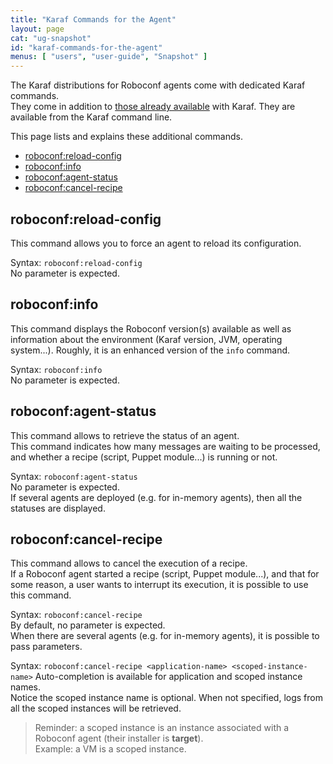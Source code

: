 ```yaml
---
title: "Karaf Commands for the Agent"
layout: page
cat: "ug-snapshot"
id: "karaf-commands-for-the-agent"
menus: [ "users", "user-guide", "Snapshot" ]
---
```


The Karaf distributions for Roboconf agents come with dedicated Karaf commands.  
They come in addition to [those already available](https://karaf.apache.org/manual/latest/)
with Karaf. They are available from the Karaf command line.

This page lists and explains these additional commands.

* [roboconf:reload-config](#roboconfreload-config)
* [roboconf:info](#roboconfinfo)
* [roboconf:agent-status](#roboconfagent-status)
* [roboconf:cancel-recipe](#roboconfcancel-recipe)


## roboconf:reload-config

This command allows you to force an agent to reload its configuration.  

Syntax: `roboconf:reload-config`  
No parameter is expected.


## roboconf:info

This command displays the Roboconf version(s) available as well as information about the
environment (Karaf version, JVM, operating system...). Roughly, it is an enhanced version
of the `info` command.

Syntax: `roboconf:info`  
No parameter is expected.


## roboconf:agent-status

This command allows to retrieve the status of an agent.  
This command indicates how many messages are waiting to be processed, and whether a recipe
(script, Puppet module...) is running or not.

Syntax: `roboconf:agent-status`  
No parameter is expected.  
If several agents are deployed (e.g. for in-memory agents), then all the statuses are displayed.


## roboconf:cancel-recipe

This command allows to cancel the execution of a recipe.  
If a Roboconf agent started a recipe (script, Puppet module...), and that for some reason,
a user wants to interrupt its execution, it is possible to use this command. 

Syntax: `roboconf:cancel-recipe`  
By default, no parameter is expected.  
When there are several agents (e.g. for in-memory agents), it is possible to pass parameters.

Syntax: `roboconf:cancel-recipe <application-name> <scoped-instance-name>`
Auto-completion is available for application and scoped instance names.  
Notice the scoped instance name is optional. When not specified, logs from all the scoped instances will be
retrieved.

> Reminder: a scoped instance is an instance associated with a Roboconf agent (their installer is **target**).  
> Example: a VM is a scoped instance.
